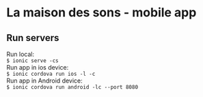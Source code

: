 # La maison des sons - mobile app
## Run servers
Run local:  
`$ ionic serve -cs`  
Run app in ios device:  
`$ ionic cordova run ios -l -c`  
Run app in Android device:  
`$ ionic cordova run android -lc --port 8080`